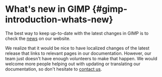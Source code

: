 # What\'s new in GIMP {#gimp-introduction-whats-new}

The best way to keep up-to-date with the latest changes in GIMP is to
check the [news](https://www.gimp.org/news/) on our website.

We realize that it would be nice to have localized changes of the latest
release that links to relevant pages in our documentation. However, our
team just doesn\'t have enough volunteers to make that happen. We would
welcome more people helping out with updating or translating our
documentation, so don\'t hesitate to [contact
us](https://docs.gimp.org/help.html).
